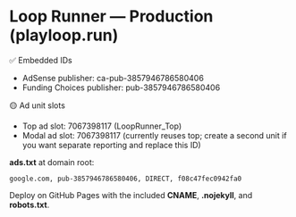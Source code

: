 # Loop Runner — Production (playloop.run)
✅ Embedded IDs
- AdSense publisher: ca-pub-3857946786580406
- Funding Choices publisher: pub-3857946786580406

🟡 Ad unit slots
- Top ad slot: 7067398117 (LoopRunner_Top)
- Modal ad slot: 7067398117 (currently reuses top; create a second unit if you want separate reporting and replace this ID)

**ads.txt** at domain root:
```
google.com, pub-3857946786580406, DIRECT, f08c47fec0942fa0
```

Deploy on GitHub Pages with the included **CNAME**, **.nojekyll**, and **robots.txt**.
